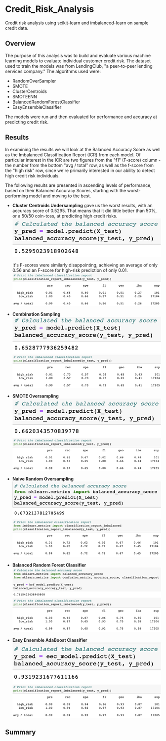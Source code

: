 # Credit_Risk_Analysis
Credit risk analysis using scikit-learn and imbalanced-learn on sample credit data.

## Overview
The purpose of this analysis was to build and evaluate various machine learning models to evaluate individual customer credit risk. The dataset used to train the models was from LendingClub, "a peer-to-peer lending services company." The algorithms used were:
* RandomOverSampler
* SMOTE
* ClusterCentroids
* SMOTEENN
* BalancedRandomForestClassifier
* EasyEnsembleClassifier

The models were run and then evaluated for performance and accuracy at predicting credit risk.

## Results
In examining the results we will look at the Balanced Accuracy Score as well as the Imbalanced Classification Report (ICR) from each model. Of particular interest in the ICR are two figures from the "f1" (F-score) column - the number from the bottom "avg / total" row, as well as the f-score from the "high risk" row, since we're primarily interested in our ability to detect high credit risk individuals. 

The following results are presented in ascending levels of performance, based on their Balanced Accuracy Scores, starting with the worst-performing model and moving to the best.

* **Cluster Centroids Undersampling** gave us the worst results, with an accuracy score of 0.5295. That means that it did little better than 50%, or a 50/50 coin-toss, at predicting high credit risks.
    ![Cluster Centroids Undersampling Balanced Accuracy Score](images/ccu_bal_acc.png)

    It's F-scores were similarly disappointing, achieving an average of only 0.56 and an F-score for high-risk prediction of only 0.01.
    ![Cluster Centroids Undersampling Imbalanced Classifications Report](images/ccu_imbal_class.png)

* **Combination Sampling**
    ![Combination Sampling Balanced Accuracy Score](images/combsamp_bal_acc.png)
    ![Combination Sampling Imbalanced Classifications Report](images/combsamp_imbal_class.png)

* **SMOTE Oversampling**
    ![SMOTE Oversampling Balanced Accuracy Score](images/smote_bal_acc.png)
    ![SMOTE Oversampling Imbalanced Classifications Report](images/smote_imbal_class.png)

* **Naive Random Oversampling**
    ![Random Oversampling Balanced Accuracy Score](images/ros_bal_acc.png)
    ![Random Oversampling Imbalanced Classifications Report](images/ros_imbal_class.png)

* **Balanced Random Forest Classifier**
    ![Balanced Random Forest Classifier Balanced Accuracy Score](images/brfc_bal_acc.png)
    ![Balanced Random Forest Classifier Imbalanced Classifications Report](images/brfc_imbal_class.png)

* **Easy Ensemble AdaBoost Classifier**
    ![Easy Ensemble AdaBoost Classifier Balanced Accuracy Score](images/eec_bal_acc.png)
    ![Easy Ensemble AdaBoost Classifier Imbalanced Classifications Report](images/eec_imbal_class.png)

## Summary
